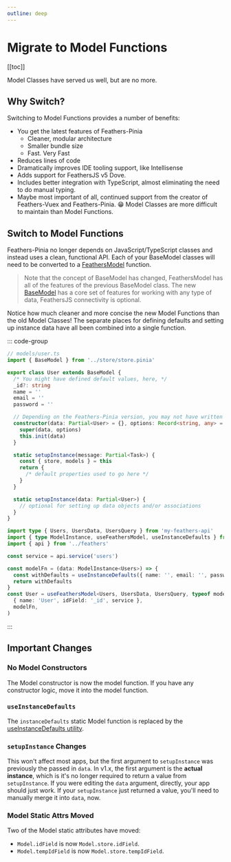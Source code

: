 ```yaml
---
outline: deep
---
```


<script setup>
import Badge from '../components/Badge.vue'
import pkg from '../../package.json'
import BlockQuote from '../components/BlockQuote.vue'
</script>

<div style="position: fixed; z-index: 1000; top: 2px; right: 2px;">
  <Badge :label="`v${pkg.version}`" />
</div>

# Migrate to Model Functions

[[toc]]

Model Classes have served us well, but are no more.

## Why Switch?

Switching to Model Functions provides a number of benefits:

- You get the latest features of Feathers-Pinia
  - Cleaner, modular architecture
  - Smaller bundle size
  - Fast. Very Fast
- Reduces lines of code
- Dramatically improves IDE tooling support, like Intellisense
- Adds support for FeathersJS v5 Dove.
- Includes better integration with TypeScript, almost eliminating the need to do manual typing.
- Maybe most important of all, continued support from the creator of Feathers-Vuex and Feathers-Pinia. 😁 Model Classes
are more difficult to maintain than Model Functions.

## Switch to Model Functions

Feathers-Pinia no longer depends on JavaScript/TypeScript classes and instead uses a clean, functional API. Each of your
BaseModel classes will need to be converted to a [FeathersModel](/guide/use-feathers-model) function.

<BlockQuote label="note" type="info">

Note that the concept of BaseModel has changed, FeathersModel has all of the features of the previous BaseModel class.
The new [BaseModel](/guide/use-base-model) has a core set of features for working with any type of data, FeathersJS
connectivity is optional.

</BlockQuote>

<!--@include: ./types-notification.md-->

Notice how much cleaner and more concise the new Model Functions than the old Model Classes! The separate places for
defining defaults and setting up instance data have all been combined into a single function.

::: code-group

```ts [Old Model Class]
// models/user.ts
import { BaseModel } from '../store/store.pinia'

export class User extends BaseModel {
  /* You might have defined default values, here, */
  _id?: string
  name = ''
  email = ''
  password = ''

  // Depending on the Feathers-Pinia version, you may not have written a constructor
  constructor(data: Partial<User> = {}, options: Record<string, any> = {}) {
    super(data, options)
    this.init(data)
  }

  static setupInstance(message: Partial<Task>) {
    const { store, models } = this
    return { 
      /* default properties used to go here */
    }  
  }

  static setupInstance(data: Partial<User>) {
    // optional for setting up data objects and/or associations
  }
}
```

```ts [New Model Function]
import type { Users, UsersData, UsersQuery } from 'my-feathers-api'
import { type ModelInstance, useFeathersModel, useInstanceDefaults } from 'feathers-pinia'
import { api } from '../feathers'

const service = api.service('users')

const modelFn = (data: ModelInstance<Users>) => {
  const withDefaults = useInstanceDefaults({ name: '', email: '', password: '' }, data)
  return withDefaults
}
const User = useFeathersModel<Users, UsersData, UsersQuery, typeof modelFn>(
  { name: 'User', idField: '_id', service },
  modelFn,
)
```

:::

## Important Changes

### No Model Constructors

The Model constructor is now the model function. If you have any constructor logic, move it into the model function.

### `useInstanceDefaults`

The `instanceDefaults` static Model function is replaced by the [useInstanceDefaults utility](/guide/model-functions-shared#useinstancedefaults).

### `setupInstance` Changes

This won't affect most apps, but the first argument to `setupInstance` was previously the passed in `data`. In v1.x, the first argument is the **actual instance**, which is it's no longer required to return a value from `setupInstance`. If you were editing the `data` argument, directly, your app should just work.  If your `setupInstance` just returned a value, you'll need to manually merge it into `data`, now.

### Model Static Attrs Moved

Two of the Model static attributes have moved:

- `Model.idField` is now `Model.store.idField`.
- `Model.tempIdField` is now `Model.store.tempIdField`.
